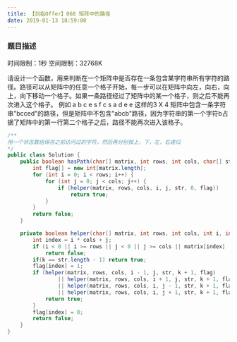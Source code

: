 ```yaml
---
title: 【剑指Offer】068 矩阵中的路径
date: 2019-01-13 18:59:00
---
```


### 题目描述

时间限制：1秒 空间限制：32768K

请设计一个函数，用来判断在一个矩阵中是否存在一条包含某字符串所有字符的路径。路径可以从矩阵中的任意一个格子开始，每一步可以在矩阵中向左，向右，向上，向下移动一个格子。如果一条路径经过了矩阵中的某一个格子，则之后不能再次进入这个格子。 例如 a b c e s f c s a d e e 这样的3 X 4 矩阵中包含一条字符串"bcced"的路径，但是矩阵中不包含"abcb"路径，因为字符串的第一个字符b占据了矩阵中的第一行第二个格子之后，路径不能再次进入该格子。


```java
/**
用一个状态数组保存之前访问过的字符，然后再分别按上，下，左，右递归
*/
public class Solution {
    public boolean hasPath(char[] matrix, int rows, int cols, char[] str) {
        int flag[] = new int[matrix.length];
        for (int i = 0; i < rows; i++) {
            for (int j = 0; j < cols; j++) {
                if (helper(matrix, rows, cols, i, j, str, 0, flag))
                    return true;
            }
        }
        return false;
    }

    private boolean helper(char[] matrix, int rows, int cols, int i, int j, char[] str, int k, int[] flag) {
        int index = i * cols + j;
        if (i < 0 || i >= rows || j < 0 || j >= cols || matrix[index] != str[k] || flag[index] == 1)
            return false;
        if(k == str.length - 1) return true;
        flag[index] = 1;
        if (helper(matrix, rows, cols, i - 1, j, str, k + 1, flag)
                || helper(matrix, rows, cols, i + 1, j, str, k + 1, flag)
                || helper(matrix, rows, cols, i, j - 1, str, k + 1, flag)
                || helper(matrix, rows, cols, i, j + 1, str, k + 1, flag)) {
            return true;
        }
        flag[index] = 0;
        return false;
    }
}
```

